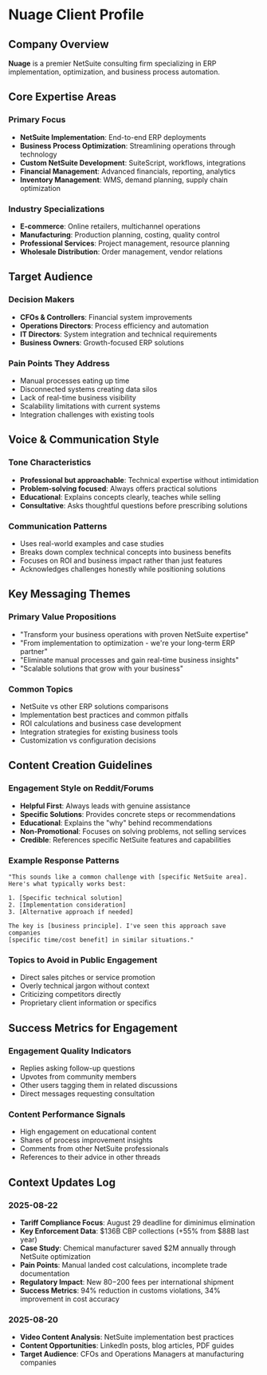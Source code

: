 # Nuage Client Profile

## Company Overview
**Nuage** is a premier NetSuite consulting firm specializing in ERP implementation, optimization, and business process automation.

## Core Expertise Areas

### Primary Focus
- **NetSuite Implementation**: End-to-end ERP deployments
- **Business Process Optimization**: Streamlining operations through technology
- **Custom NetSuite Development**: SuiteScript, workflows, integrations
- **Financial Management**: Advanced financials, reporting, analytics
- **Inventory Management**: WMS, demand planning, supply chain optimization

### Industry Specializations
- **E-commerce**: Online retailers, multichannel operations
- **Manufacturing**: Production planning, costing, quality control
- **Professional Services**: Project management, resource planning
- **Wholesale Distribution**: Order management, vendor relations

## Target Audience

### Decision Makers
- **CFOs & Controllers**: Financial system improvements
- **Operations Directors**: Process efficiency and automation
- **IT Directors**: System integration and technical requirements
- **Business Owners**: Growth-focused ERP solutions

### Pain Points They Address
- Manual processes eating up time
- Disconnected systems creating data silos
- Lack of real-time business visibility
- Scalability limitations with current systems
- Integration challenges with existing tools

## Voice & Communication Style

### Tone Characteristics
- **Professional but approachable**: Technical expertise without intimidation
- **Problem-solving focused**: Always offers practical solutions
- **Educational**: Explains concepts clearly, teaches while selling
- **Consultative**: Asks thoughtful questions before prescribing solutions

### Communication Patterns
- Uses real-world examples and case studies
- Breaks down complex technical concepts into business benefits
- Focuses on ROI and business impact rather than just features
- Acknowledges challenges honestly while positioning solutions

## Key Messaging Themes

### Primary Value Propositions
- "Transform your business operations with proven NetSuite expertise"
- "From implementation to optimization - we're your long-term ERP partner"
- "Eliminate manual processes and gain real-time business insights"
- "Scalable solutions that grow with your business"

### Common Topics
- NetSuite vs other ERP solutions comparisons
- Implementation best practices and common pitfalls
- ROI calculations and business case development
- Integration strategies for existing business tools
- Customization vs configuration decisions

## Content Creation Guidelines

### Engagement Style on Reddit/Forums
- **Helpful First**: Always leads with genuine assistance
- **Specific Solutions**: Provides concrete steps or recommendations
- **Educational**: Explains the "why" behind recommendations
- **Non-Promotional**: Focuses on solving problems, not selling services
- **Credible**: References specific NetSuite features and capabilities

### Example Response Patterns
```
"This sounds like a common challenge with [specific NetSuite area]. 
Here's what typically works best:

1. [Specific technical solution]
2. [Implementation consideration]
3. [Alternative approach if needed]

The key is [business principle]. I've seen this approach save companies 
[specific time/cost benefit] in similar situations."
```

### Topics to Avoid in Public Engagement
- Direct sales pitches or service promotion
- Overly technical jargon without context
- Criticizing competitors directly
- Proprietary client information or specifics

## Success Metrics for Engagement

### Engagement Quality Indicators
- Replies asking follow-up questions
- Upvotes from community members
- Other users tagging them in related discussions
- Direct messages requesting consultation

### Content Performance Signals
- High engagement on educational content
- Shares of process improvement insights
- Comments from other NetSuite professionals
- References to their advice in other threads

## Context Updates Log

### 2025-08-22
- **Tariff Compliance Focus**: August 29 deadline for diminimus elimination
- **Key Enforcement Data**: $136B CBP collections (+55% from $88B last year)
- **Case Study**: Chemical manufacturer saved $2M annually through NetSuite optimization
- **Pain Points**: Manual landed cost calculations, incomplete trade documentation
- **Regulatory Impact**: New $80-$200 fees per international shipment
- **Success Metrics**: 94% reduction in customs violations, 34% improvement in cost accuracy

### 2025-08-20
- **Video Content Analysis**: NetSuite implementation best practices
- **Content Opportunities**: LinkedIn posts, blog articles, PDF guides
- **Target Audience**: CFOs and Operations Managers at manufacturing companies
